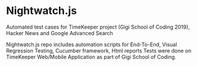 # Nightwatch.js
Automated test cases for TimeKeeper project (Gigi School of Coding 2019), Hacker News and Google Advanced Search

Nightwatch.js repo includes automation scripts for End-To-End, Visual Regression Testing, Cucumber framework, Html reports
Tests were done on TimeKeeper Web/Mobile Application as part of Gigi School of Coding.
